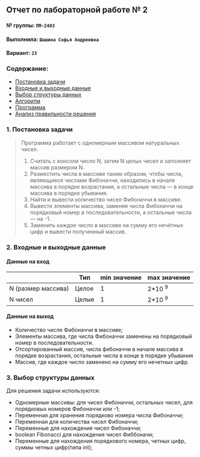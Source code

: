 ## Отчет по лабораторной работе № 2

#### № группы: `ПМ-2403`

#### Выполнила: `Шашина Софья Андреевна`

#### Вариант: `23`

### Cодержание:

- [Постановка задачи](#1-постановка-задачи)
- [Входные и выходные данные](#2-входные-и-выходные-данные)
- [Выбор структуры данных](#3-выбор-структуры-данных)
- [Алгоритм](#4-алгоритм)
- [Программа](#5-программа)
- [Анализ правильности решения](#6-анализ-правильности-решения)

### 1. Постановка задачи
> Программа работает с одномерным массивом натуральных чисел. 
>1. Считать с консоли число N, затем N целых чисел и заполняет массив размером N.
>2. Разместить числа в массиве таким образом, чтобы числа, являющиеся числами Фибоначчи, находились в начале массива в порядке возрастания, а остальные числа — в конце массива в порядке убывания.
>3. Найти и вывести количество чисел Фибоначчи в массиве.
>4. Вывести элементы массива, заменяя числа Фибоначчи на порядковый номер в последовательности, а остальные числа — на -1.
>5. Заменить каждое число в массиве на сумму его нечётных цифр и вывести полученный массив.



### 2. Входные и выходные данные
#### Данные на вход
|             | Тип         | min значение    | max значение   |
|-------------|-------------|-----------------|----------------|
| N (размер массива) | Целое | 1  | 2*10 <sup> 9</sup> |
| N чисел | Целые | 1 |  2*10 <sup> 9</sup> |


#### Данные на выход
- Количество числе Фибоначчи в массиве;
- Элементы массива, где числа Фибоначчи заменены на порядковый номер в последовательности.
- Отсортированный массив, числа фибоначчи в начале массива в порядке возрастания, остальные числа в конце в порядке убывания
- Массив, где каждое число заменено на сумму его нечетных цифр.

### 3. Выбор структуры данных
Для решения задачи используются:

-  Одномерные массивы: для чисел Фибоначчи, остальных чисел, для порядковых номеров Фибоначчи или -1;
-  Переменная для хранения порядково номера числа Фибоначчи;
-  Переменная для количества чисел Фибоначчи;
-  Переменные для нахождения чисел Фибоначчи;
-  boolean Fibonacci для нахождения чисел Фиббоначи;
-  Переменные для нахождения порядкового номера, четных цифр, суммы четных цифр(типа int);
